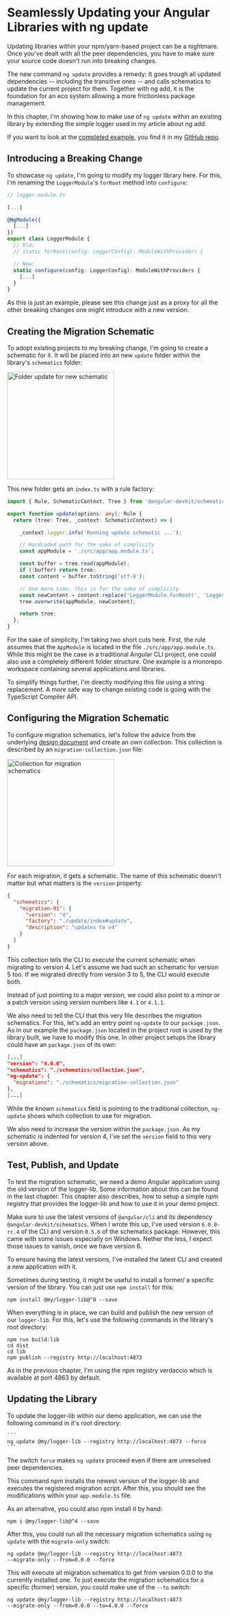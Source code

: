 # Seamlessly Updating your Angular Libraries with ng update

Updating libraries within your npm/yarn-based project can be a nightmare. Once you've dealt with all the peer dependencies, you have to make sure your source code doesn't run into breaking changes. 

The new command ``ng update`` provides a remedy: It goes trough all updated dependencies -- including the transitive ones -- and calls schematics to update the current project for them. Together with ng add, it is the foundation for an eco system allowing a more frictionless package management.

In this chapter, I'm showing how to make use of ``ng update`` within an existing library by extending the simple logger used in my article about ng add.

If you want to look at the [completed example](https://github.com/manfredsteyer/schematics-ng-add.git), you find it in my [GitHub repo](https://github.com/manfredsteyer/schematics-ng-add.git).

## Introducing a Breaking Change

To showcase ``ng update``, I'm going to modify my logger library here. For this, I'm renaming the ``LoggerModule``'s ``forRoot`` method into ``configure``:

```typescript
// logger.module.ts

[...]

@NgModule({
  [...]
})
export class LoggerModule { 
  // Old:
  // static forRoot(config: LoggerConfig): ModuleWithProviders {

  // New:
  static configure(config: LoggerConfig): ModuleWithProviders {
    [...]
  }
}
```

As this is just an example, please see this change just as a proxy for all the other breaking changes one might introduce with a new version.

## Creating the Migration Schematic

To adopt existing projects to my breaking change, I'm going to create a schematic for it. It will be placed into an new ``update`` folder within the library's ``schematics`` folder:

<img src="./images/di7M6Mb.png" width="250" alt="Folder update for new schematic">


 This new folder gets an ``index.ts`` with a rule factory:

```typescript
import { Rule, SchematicContext, Tree } from '@angular-devkit/schematics';

export function update(options: any): Rule {
  return (tree: Tree, _context: SchematicContext) => {

    _context.logger.info('Running update schematic ...');

    // Hardcoded path for the sake of simplicity
    const appModule = './src/app/app.module.ts';

    const buffer = tree.read(appModule);
    if (!buffer) return tree;
    const content = buffer.toString('utf-8');

    // One more time, this is for the sake of simplicity
    const newContent = content.replace('LoggerModule.forRoot(', 'LoggerModule.configure(');
    tree.overwrite(appModule, newContent);

    return tree;
  };
}
```

For the sake of simplicity, I'm taking two short cuts here. First, the rule assumes that the ``AppModule`` is located in the file ``./src/app/app.module.ts``. While this might be the case in a traditional Angular CLI project, one could also use a completely different folder structure. One example is a monorepo workspace containing several applications and libraries.

To simplify things further, I'm directly modifying this file using a string replacement. A more safe way to change existing code is going with the TypeScript Compiler API.

## Configuring the Migration Schematic

To configure migration schematics, let's follow the advice from the underlying [design document](TODO) and create an own collection. This collection is described by an ``migration-collection.json`` file:

<img src="./images/6S1Tcj4.png" width="250" alt="Collection for migration schematics">

For each migration, it gets a schematic. The name of this schematic doesn't matter but what matters is the ``version`` property:

```json
{
  "schematics": {
    "migration-01": {
      "version": "4",
      "factory": "./update/index#update",
      "description": "updates to v4"
    }
  }
}
```

This collection tells the CLI to execute the current schematic when migrating to version 4. Let's assume we had such an schematic for version 5 too. If we migrated directly from version 3 to 5, the CLI would execute both. 

Instead of just pointing to a major version, we could also point to a minor or a patch version using version numbers like ``4.1`` or ``4.1.1``.

We also need to tell the CLI that this very file describes the migration schematics. For this, let's add an entry point ``ng-update`` to our ``package.json``. As in our example the ``package.json`` located in the project root is used by the library built, we have to modify this one. In other project setups the library could have an ``package.json`` of its own:

```json
[...]
"version": "4.0.0",
"schematics": "./schematics/collection.json",
"ng-update": {
  "migrations": "./schematics/migration-collection.json"
},
[...]
```

While the known ``schematics`` field is pointing to the traditional collection, ``ng-update`` shows which collection to use for migration.

We also need to increase the version within the ``package.json``. As my schematic is indented for version 4, I've set the ``version`` field to this very version above.

## Test, Publish, and Update

To test the migration schematic, we need a demo Angular application using the old version of the logger-lib. Some information about this can be found in the last chapter. This chapter also describes, how to setup a simple npm registry that provides the logger-lib and how to use it in your demo project.

Make sure to use the latest versions of ``@angular/cli`` and its dependency ``@angular-devkit/schematics``. When I wrote this up, I've used version ``6.0.0-rc.4`` of the CLI and version ``0.5.6`` of the schematics package. However, this came with some issues especially on Windows. Nether the less, I expect those issues to vanish, once we have version 6.

To ensure having the latest versions, I've installed the latest CLI and created a new application with it.

Sometimes during testing, it might be useful to install a former/ a specific version of the library. You can just use ``npm install`` for this:

    npm install @my/logger-lib@^0 --save

When everything is in place, we can build and publish the new version of our ``logger-lib``. For this, let's use the following commands in the library's root directory:

```
npm run build:lib
cd dist
cd lib
npm publish --registry http://localhost:4873
```

As in the previous chapter, I'm using the npm registry verdaccio which is available at port 4863 by default.

## Updating the Library 

To update the logger-lib within our demo application, we can use the following command in it's root directory:

    ```
    ng update @my/logger-lib --registry http://localhost:4873 --force
    ```

The switch ``force`` makes ``ng update`` proceed even if there are unresolved peer dependencies. 

This command npm installs the newest version of the logger-lib and executes the registered migration script. After this, you should see the modifications within your ``app.module.ts`` file.

As an alternative, you could also npm install it by hand:

```
npm i @my/logger-lib@^4 --save
```

After this, you could run all the necessary migration schematics using ``ng update`` with the ``migrate-only`` switch:

```
ng update @my/logger-lib --registry http://localhost:4873 
--migrate-only --from=0.0.0 --force
```

This will execute all migration schematics to get from version 0.0.0 to the currently installed one. To just execute the migration schematics for a specific (former) version, you could make use of the ``--to`` switch:

```
ng update @my/logger-lib --registry http://localhost:4873 
--migrate-only --from=0.0.0 --to=4.0.0 --force
```






